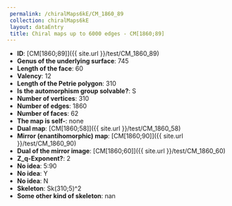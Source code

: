 ```yaml
--- 
 permalink: /chiralMaps6kE/CM_1860_89 
 collection: chiralMaps6kE
 layout: dataEntry
 title: Chiral maps up to 6000 edges - CM[1860;89]
---
```


- **ID**: [CM[1860;89]]({{ site.url }}/test/CM_1860_89)
- **Genus of the underlying surface**: 745
- **Length of the face**: 60
- **Valency**: 12
- **Length of the Petrie polygon**: 310
- **Is the automorphism group solvable?**: S
- **Number of vertices**: 310
- **Number of edges**: 1860
- **Number of faces**: 62
- **The map is self-**: none
- **Dual map**: [CM[1860;58]]({{ site.url }}/test/CM_1860_58)
- **Mirror (enantihomorphic) map**: [CM[1860;90]]({{ site.url }}/test/CM_1860_90)
- **Dual of the mirror image**: [CM[1860;60]]({{ site.url }}/test/CM_1860_60)
- **Z_q-Exponent?**: 2
- **No idea**:  5:90
- **No idea**: Y
- **No idea**: N
- **Skeleton**: Sk(310;5)^2
- **Some other kind of skeleton**: nan

